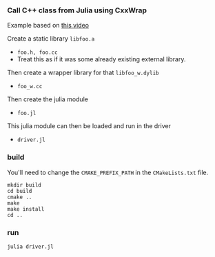 ### Call C++ class from Julia using CxxWrap
Example based on [this video](https://youtu.be/u7IaXwKSUU0?t=120)

Create a static library ```libfoo.a```
* ```foo.h, foo.cc```
* Treat this as if it was some already existing external library.

Then create a wrapper library for that ```libfoo_w.dylib```
* ```foo_w.cc```

Then create the julia module
* ```foo.jl```

This julia module can then be loaded and run in the driver
* ```driver.jl```

### build
You'll need to change the ```CMAKE_PREFIX_PATH``` in the ```CMakeLists.txt``` file.

```
mkdir build
cd build
cmake ..
make
make install
cd ..
```

### run
```
julia driver.jl
```
